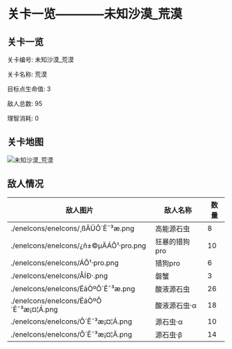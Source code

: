 # 关卡一览————未知沙漠_荒漠


## 关卡一览

关卡编号: 未知沙漠_荒漠

关卡名称: 荒漠

目标点生命值: 3

敌人总数: 95

理智消耗: 0


## 关卡地图
![未知沙漠_荒漠](./oprMap/未知沙漠_荒漠.png)

## 敌人情况

| 敌人图片 | 敌人名称 | 数量  |
|---------|-----|-----|
| ./eneIcons/eneIcons/¸ßÄÜÔ´Ê¯³æ.png| 高能源石虫  |   8  |
| ./eneIcons/eneIcons/¿ñ±©µÄÁÔ¹·pro.png| 狂暴的猎狗pro  |   10  |
| ./eneIcons/eneIcons/ÁÔ¹·pro.png| 猎狗pro  |   6  |
| ./eneIcons/eneIcons/ÅÍÐ·.png| 磐蟹  |   3  |
| ./eneIcons/eneIcons/ËáÒºÔ´Ê¯³æ.png| 酸液源石虫  |   26  |
| ./eneIcons/eneIcons/ËáÒºÔ´Ê¯³æ¡¤¦Á.png| 酸液源石虫·α  |   18  |
| ./eneIcons/eneIcons/Ô´Ê¯³æ¡¤¦Á.png| 源石虫·α  |   10  |
| ./eneIcons/eneIcons/Ô´Ê¯³æ¡¤¦Â.png| 源石虫·β  |   14  |
